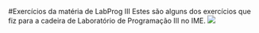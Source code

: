 #Exercícios da matéria de LabProg III
Estes são alguns dos exercícios que fiz para a cadeira de Laboratório de Programação III no IME.
![](./readme_files/vchess.jpg)
